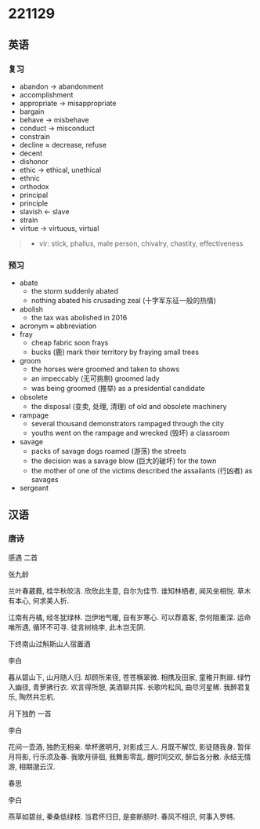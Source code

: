 # 221129

## 英语

### 复习

- abandon &rarr; abandonment
- accomplishment
- appropriate &rarr; misappropriate
- bargain
- behave &rarr; misbehave
- conduct &rarr; misconduct
- constrain
- decline &asymp; decrease, refuse
- decent
- dishonor
- ethic &rarr; ethical, unethical
- ethnic
- orthodox
- principal
- principle
- slavish &larr; slave
- strain
- virtue &rarr; virtuous, virtual

> - vir: stick, phallus, male person, chivalry, chastity, effectiveness

### 预习

- abate
  - the storm suddenly abated
  - nothing abated his crusading zeal (十字军东征一般的热情)
- abolish
  - the tax was abolished in 2016
- acronym &asymp; abbreviation
- fray
  - cheap fabric soon frays
  - bucks (鹿) mark their territory by fraying small trees
- groom
  - the horses were groomed and taken to shows
  - an impeccably (无可挑剔) groomed lady
  - was being groomed (推举) as a presidential candidate
- obsolete
  - the disposal (变卖, 处理, 清理) of old and obsolete machinery
- rampage
  - several thousand demonstrators rampaged through the city
  - youths went on the rampage and wrecked (毁坏) a classroom
- savage
  - packs of savage dogs roamed (游荡) the streets
  - the decision was a savage blow (巨大的破坏) for the town
  - the mother of one of the victims described the assailants (行凶者) as savages
- sergeant

## 汉语

### 唐诗

感遇 二首

张九龄

兰叶春葳蕤, 桂华秋皎洁.
欣欣此生意, 自尔为佳节.
谁知林栖者, 闻风坐相悦.
草木有本心, 何求美人折.

江南有丹橘, 经冬犹绿林.
岂伊地气暖, 自有岁寒心.
可以荐嘉客, 奈何阻重深.
运命唯所遇, 循环不可寻.
徒言树桃李, 此木岂无阴.

下终南山过斛斯山人宿置酒

李白

暮从碧山下, 山月随人归.
却顾所来径, 苍苍横翠微.
相携及田家, 童稚开荆扉.
绿竹入幽径, 青萝拂行衣.
欢言得所憩, 美酒聊共挥.
长歌吟松风, 曲尽河星稀.
我醉君复乐, 陶然共忘机.

月下独酌 一首

李白

花间一壶酒, 独酌无相亲.
举杯邀明月, 对影成三人.
月既不解饮, 影徒随我身.
暂伴月将影, 行乐须及春.
我歌月徘徊, 我舞影零乱.
醒时同交欢, 醉后各分散.
永结无情游, 相期邈云汉. 

春思

李白

燕草如碧丝, 秦桑低绿枝.
当君怀归日, 是妾断肠时.
春风不相识, 何事入罗帏.
